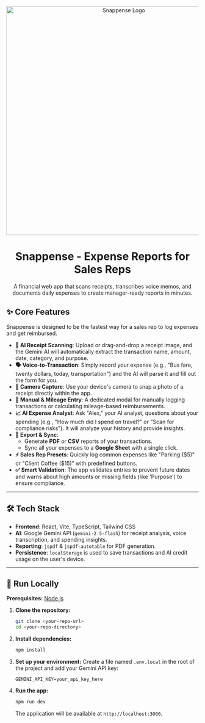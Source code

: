 <div align="center">
  <img src="https://res.cloudinary.com/dbylka4xx/image/upload/v1761032015/Snappense_Logo_hvanu1.png" alt="Snappense Logo" width="600"/>
</div>

<h1 align="center">Snappense - Expense Reports for Sales Reps</h1>

<p align="center">
  A financial web app that scans receipts, transcribes voice memos, and documents daily expenses to create manager-ready reports in minutes.
</p>

## ✨ Core Features

Snappense is designed to be the fastest way for a sales rep to log expenses and get reimbursed.

* **🤖 AI Receipt Scanning**: Upload or drag-and-drop a receipt image, and the Gemini AI will automatically extract the transaction name, amount, date, category, and purpose.
* **🗣️ Voice-to-Transaction**: Simply record your expense (e.g., "Bus fare, twenty dollars, today, transportation") and the AI will parse it and fill out the form for you.
* **📸 Camera Capture**: Use your device's camera to snap a photo of a receipt directly within the app.
* **🧾 Manual & Mileage Entry**: A dedicated modal for manually logging transactions or calculating mileage-based reimbursements.
* **📈 AI Expense Analyst**: Ask "Alex," your AI analyst, questions about your spending (e.g., "How much did I spend on travel?" or "Scan for compliance risks"). It will analyze your history and provide insights.
* **📄 Export & Sync**:
    * Generate **PDF** or **CSV** reports of your transactions.
    * Sync all your expenses to a **Google Sheet** with a single click.
* **⚡ Sales Rep Presets**: Quickly log common expenses like "Parking ($5)" or "Client Coffee ($15)" with predefined buttons.
* **✅ Smart Validation**: The app validates entries to prevent future dates and warns about high amounts or missing fields (like 'Purpose') to ensure compliance.

---

## 🛠️ Tech Stack

* **Frontend**: React, Vite, TypeScript, Tailwind CSS
* **AI**: Google Gemini API (`gemini-2.5-flash`) for receipt analysis, voice transcription, and spending insights.
* **Reporting**: `jspdf` & `jspdf-autotable` for PDF generation.
* **Persistence**: `localStorage` is used to save transactions and AI credit usage on the user's device.

---

## 🚀 Run Locally

**Prerequisites:** [Node.js](https://nodejs.org/)

1.  **Clone the repository:**
    ```sh
    git clone <your-repo-url>
    cd <your-repo-directory>
    ```

2.  **Install dependencies:**
    ```sh
    npm install
    ```

3.  **Set up your environment:**
    Create a file named `.env.local` in the root of the project and add your Gemini API key:
    ```
    GEMINI_API_KEY=your_api_key_here
    ```

4.  **Run the app:**
    ```sh
    npm run dev
    ```
    The application will be available at `http://localhost:3000`.
